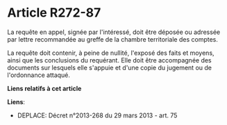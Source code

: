 # Article R272-87

La requête en appel, signée par l'intéressé, doit être déposée ou adressée par lettre recommandée au greffe de la chambre
territoriale des comptes. 

La requête doit contenir, à peine de nullité, l'exposé des faits et moyens, ainsi que les conclusions du requérant. Elle doit
être accompagnée des documents sur lesquels elle s'appuie et d'une copie du jugement ou de l'ordonnance attaqué.

**Liens relatifs à cet article**

**Liens**:

  - DEPLACE: Décret n°2013-268 du 29 mars 2013 - art. 75
